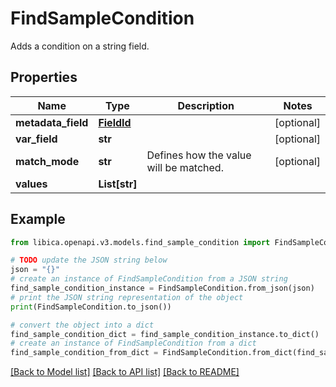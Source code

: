 # FindSampleCondition

Adds a condition on a string field.

## Properties

Name | Type | Description | Notes
------------ | ------------- | ------------- | -------------
**metadata_field** | [**FieldId**](FieldId.md) |  | [optional] 
**var_field** | **str** |  | [optional] 
**match_mode** | **str** | Defines how the value will be matched. | [optional] 
**values** | **List[str]** |  | 

## Example

```python
from libica.openapi.v3.models.find_sample_condition import FindSampleCondition

# TODO update the JSON string below
json = "{}"
# create an instance of FindSampleCondition from a JSON string
find_sample_condition_instance = FindSampleCondition.from_json(json)
# print the JSON string representation of the object
print(FindSampleCondition.to_json())

# convert the object into a dict
find_sample_condition_dict = find_sample_condition_instance.to_dict()
# create an instance of FindSampleCondition from a dict
find_sample_condition_from_dict = FindSampleCondition.from_dict(find_sample_condition_dict)
```
[[Back to Model list]](../README.md#documentation-for-models) [[Back to API list]](../README.md#documentation-for-api-endpoints) [[Back to README]](../README.md)


